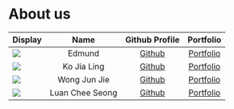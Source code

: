 # About us


Display |  Name  | Github Profile | Portfolio 
--------|:------:|:--------------:|:---------:
![](https://via.placeholder.com/100.png?text=Photo) | Edmund | [Github](https://github.com/) | [Portfolio](docs/team/johndoe.md)
![](https://via.placeholder.com/100.png?text=Photo) | Ko Jia Ling | [Github](https://github.com/kobot7) | [Portfolio](docs/team/johndoe.md)
![](https://via.placeholder.com/100.png?text=Photo) | Wong Jun Jie | [Github](https://github.com/wjunjie01) | [Portfolio](docs/team/wjunjie01.md) 
![](https://via.placeholder.com/100.png?text=Photo) | Luan Chee Seong | [Github](https://github.com/cheeseong2001) | [Portfolio](docs/team/johndoe.md)

